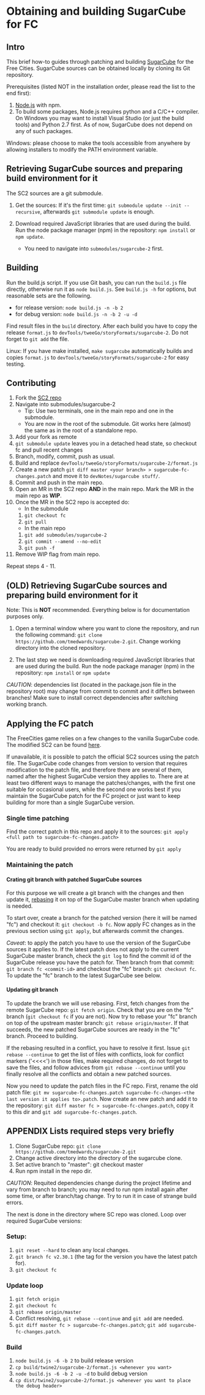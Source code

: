 # Obtaining and building SugarCube for FC

## Intro

This brief how-to guides through patching and building [SugarCube](https://github.com/tmedwards/sugarcube-2)
for the Free Cities. SugarCube sources can be obtained locally by cloning its Git repository.

Prerequisites (listed NOT in the installation order, please read the list to the end first):

1. [Node.js](https://nodejs.org) with npm.
2. To build some packages, Node.js requires python and a C/C++ compiler. On Windows you may want to
install Visual Studio (or just the build tools) and Python 2.7 first. As of now, SugarCube does not
depend on any of such packages.

Windows: please choose to make the tools accessible from anywhere by allowing installers to modify
the PATH environment variable.

## Retrieving SugarCube sources and preparing build environment for it

The SC2 sources are a git submodule.

1. Get the sources: If it's the first time: `git submodule update --init --recursive`, afterwards `git submodule update` is enough.

2. Download required JavaScript libraries that are used during the build.
    Run the node package manager (npm) in the repository: `npm install` or `npm update`.
    * You need to navigate into `submodules/sugarcube-2` first.

## Building

Run the build.js script. If you use Git bash, you can run the `build.js` file directly, otherwise run
it as `node build.js`. See `build.js -h` for options, but reasonable sets are the following.

* for release version: `node build.js -n -b 2`
* for debug version: `node build.js -n -b 2 -u -d`

Find result files in the `build` directory. After each build you have  to copy the release `format.js` to
`devTools/tweeGo/storyFormats/sugarcube-2`. Do not forget to `git add` the file.

Linux: If you have make installed, `make sugarcube` automatically builds and copies `format.js` to
`devTools/tweeGo/storyFormats/sugarcube-2` for easy testing.

## Contributing

1. Fork the [SC2 repo](https://gitgud.io/Arkerthan/sugarcube-2)
2. Navigate into submodules/sugarcube-2
    * Tip: Use two terminals, one in the main repo and one in the submodule.
    * You are now in the root of the submodule. Git works here (almost) the same as in the root of a standalone repo.
3. Add your fork as remote
4. `git submodule update` leaves you in a detached head state, so checkout fc and pull recent changes
5. Branch, modify, commit, push as usual.
6. Build and replace `devTools/tweeGo/storyFormats/sugarcube-2/format.js`
7. Create a new patch `git diff master <your branch> > sugarcube-fc-changes.patch` and move it to
    `devNotes/sugarcube stuff/`.
8. Commit and push in the main repo.
9. Open an MR in the SC2 repo **AND** in the main repo. Mark the MR in the main repo as **WIP**.
10. Once the MR in the SC2 repo is accepted do:
    *  In the submodule
    1. `git checkout fc`
    2. `git pull`
    *  In the main repo
    1. `git add submodules/sugarcube-2`
    2. `git commit --amend --no-edit`
    3. `git push -f`
11. Remove WIP flag from main repo.

Repeat steps 4 - 11.

## (OLD) Retrieving SugarCube sources and preparing build environment for it

Note: This is **NOT** recommended. Everything below is for documentation purposes only.

1. Open a terminal window where you want to clone the repository, and run the following command: `git clone https://github.com/tmedwards/sugarcube-2.git`. Change working directory into the cloned repository.

2. The last step we need is downloading required JavaScript libraries that are used during the build.
Run the node package manager (npm) in the repository: `npm install` or `npm update`

*CAUTION*: dependencies list (located in the package.json file in the repository root) may change from
commit to commit and it differs between branches! Make sure to install correct dependencies after switching working branch.

## Applying the FC patch

The FreeCities game relies on a few changes to the vanilla SugarCube code. The modified SC2 can be found [here](https://gitgud.io/Arkerthan/sugarcube-2).

If unavailable, it is possible to patch the official SC2 sources using the patch file. The SugarCube code changes from version to version that requires modification to the patch file, and therefore there are several of them, named after the highest SugarCube version they applies to. There are at least two different ways to manage the patches/changes, with the first one suitable for occasional users, while the second one works best if you maintain the SugarCube patch for the FC project or just want to keep building for more than a single SugarCube version.

### Single time patching

Find the correct patch in this repo and apply it to the sources:
`git apply <full path to sugarcube-fc-changes.patch>`

You are ready to build provided no errors were returned by `git apply`

### Maintaining the patch

#### Crating git branch with patched SugarCube sources

For this purpose we will create a git branch with the changes and then update it, [rebasing](https://git-scm.com/book/en/v2/Git-Branching-Rebasing) it on top of the SugarCube master branch when updating is needed.

To start over, create a branch for the patched version (here it will be named "fc") and checkout it: `git checkout -b fc`. Now apply FC changes as in the previous section using `git apply`, but afterwards commit the changes.

*Caveat*: to apply the patch you have to use the version of the SugarCube sources it applies to. If the latest patch does not apply to the current SugarCube master branch, check the `git log` to find the commit id of the SugarCube release you have the patch for. Then branch from that commit: `git branch fc <commit-id>` and checkout the "fc" branch: `git checkout fc`. To update the "fc" branch to the latest SugarCube see below.

#### Updating git branch

To update the branch we will use rebasing. First, fetch changes from the remote SugarCube repo: `git fetch origin`. Check that you are on the "fc" branch (`git checkout fc` if you are not). Now try to rebase your "fc" branch on top of the upstream master branch: `git rebase origin/master`. If that succeeds, the new patched SugarCube sources are ready in the "fc" branch. Proceed to building.

If the rebasing resulted in a conflict, you have to resolve it first. Issue `git rebase --continue` to get the list of files with conflicts, look for conflict markers ('<<<<') in those files, make required changes, do not forget to save the files, and follow advices from `git rebase --continue` until you finally resolve all the conflicts and obtain a new patched sources.

Now you need to update the patch files in the FC repo. First, rename the old patch file: `git mv sugarcube-fc-changes.patch sugarcube-fc-changes-<the last version it applies to>.patch`. Now create an new patch and add it to the repository: `git diff master fc > sugarcube-fc-changes.patch`, copy it to this dir and `git add sugarcube-fc-changes.patch`.

## APPENDIX Lists required steps very briefly

1. Clone SugarCube repo: `git clone https://github.com/tmedwards/sugarcube-2.git`
2. Change active directory into the directory of the sugarcube clone.
3. Set active branch to "master": git checkout master
4. Run npm install in the repo dir.

*CAUTION*: Requited dependencies change during the project lifetime and vary from branch to branch;
you may need to run npm install again after some time, or after branch/tag change. Try to run it in
case of strange build errors.

The next is done in the directory where SC repo was cloned. Loop over required SugarCube versions:

### Setup:

1. `git reset --hard` to clean any local changes.
2. `git branch fc v2.30.1` (the tag for the version you have the latest patch for).
3. `git checkout fc`

### Update loop

1. `git fetch origin`
2. `git checkout fc`
3. `git rebase origin/master`
4. Conflict resolving, `git rebase --continue` and `git add` are needed.
5. `git diff master fc > sugarcube-fc-changes.patch`; `git add sugarcube-fc-changes.patch`.

### Build

1. `node build.js -6 -b 2` to build release version
2. `cp build/twine2/sugarcube-2/format.js <whenever you want>`
3. `node build.js -6 -b 2 -u -d` to build debug version
4. `cp dist/twine2/sugarcube-2/format.js <whenever you want to place the debug header>`
